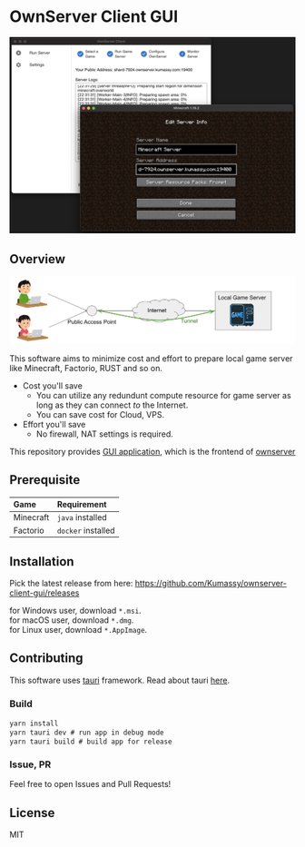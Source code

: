 # OwnServer Client GUI
![screenshot](docs/img/screenshot.png)

## Overview
![](docs/img/overview.svg)

This software aims to minimize cost and effort to prepare local game server like Minecraft, Factorio, RUST and so on.

- Cost you'll save
  - You can utilize any redundunt compute resource for game server as long as they can connect *to* the Internet.
  - You can save cost for Cloud, VPS.
- Effort you'll save
  - No firewall, NAT settings is required.


This repository provides [GUI application](https://github.com/Kumassy/ownserver-client-gui), which is the frontend of [ownserver](https://github.com/Kumassy/ownserver)

## Prerequisite
| Game | Requirement |
|:--|:--|
| Minecraft | `java` installed |
| Factorio | `docker` installed |


## Installation 
Pick the latest release from here: https://github.com/Kumassy/ownserver-client-gui/releases

for Windows user, download `*.msi`.  
for macOS user, download `*.dmg`.  
for Linux user, download `*.AppImage`.

## Contributing
This software uses [tauri](https://tauri.studio/) framework. Read about tauri [here](https://tauri.studio/docs/about/intro/).

### Build
```
yarn install
yarn tauri dev # run app in debug mode
yarn tauri build # build app for release
```

### Issue, PR
Feel free to open Issues and Pull Requests!


## License
MIT
